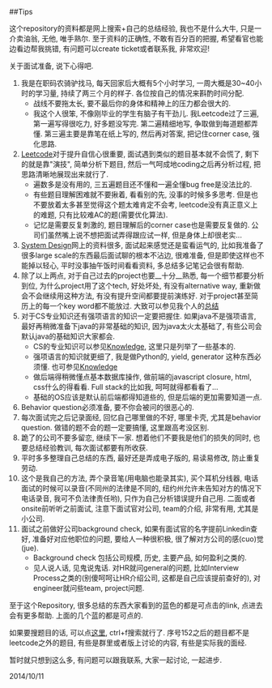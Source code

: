 ##Tips

这个repository的资料都是网上搜索+自己的总结经验, 我也不是什么大牛, 只是一介卖油翁, 无他, 唯手熟尔. 至于资料的正确性, 不敢有百分百的把握, 希望看官也能边看边帮我挑错, 有问题可以create ticket或者联系我, 非常欢迎!

关于面试准备, 说下心得吧.

1. 我是在职码农骑驴找马, 每天回家后大概有5个小时学习, 一周大概是30~40小时的学习量, 持续了两三个月的样子. 各位按自己的情况来斟酌时间分配.
   * 战线不要拖太长, 要不最后你的身体和精神上的压力都会很大的.
   * 我这个人很笨, 不像刚毕业的学生有脑子有干劲儿. 我Leetcode过了三遍, 第一遍写得很吃力, 好多题没写完. 第二遍精细地写, 争取做到每道题都弄懂. 第三遍主要是靠笔在纸上写的, 然后再对答案, 把记住corner case, 强化思路.
2. [Leetcode](./leetcode)对于提升自信心很重要, 面试遇到类似的题目基本就不会慌了, 剩下的就是靠"演技", 简单分析下题目, 然后一气呵成地coding之后再分析过程, 把思路清晰地展现出来就行了.
   * 遍数多是没有用的, 三五遍题目还不懂和一遍全懂bug free是没法比的.
   * 有些题目理解困难就不要揪着, 看看别的先, 没事的时候多多思考. 但是也不要放着太多甚至觉得这个题太难肯定不会考, leetcode没有真正意义上的难题, 只有比较难AC的题(需要优化算法).
   * 记忆是需要反复刺激的, 题目理解后的corner case也是需要反复做的. 公司们虽然嘴上说不想把面试弄得跟应试一样, 但是身体上却很老实...
3. [System Design](./system_design.md)网上的资料很多, 面试起来感觉还是蛮看运气的, 比如我准备了很多large scale的东西最后面试聊的根本不沾边, 很难准备, 但是即使这样也不能掉以轻心, 平时没事抽午饭时间看看资料, 多总结多记笔记会很有帮助.
4. 除了以上两点, 对于自己过去的project也要__十分__熟悉, 每一个细节都要分析到位, 为什么project用了这个tech, 好处坏处, 有没有alternative way, 重新做会不会继续用这种方法, 有没有提升空间都要提前演练好. 对于project甚至简历上的每一个key word都不能放过. 大致可以参见我个人的[总结](./about.md)
5. 对于CS专业知识还有强项语言的知识一定要把握住. 如果java不是强项语言, 最好再稍微准备下java的非常基础的知识, 因为java太火太基础了, 有些公司会默认java的基础知识大家都会.
    * CS的专业知识可以参见[Knowledge](./knowledge.md), 这里只是列举了一些基本的.
    * 强项语言的知识就更细了, 我是做Python的, yield, generator 这种东西必须懂. 也可参见[Knowledge](./knowledge.md)
    * 做后端得稍微懂点基本数据库操作, 做前端的javascript closure, html, css什么的得看看. Full stack的比如我, 呵呵就得都看看了...
    * 基础的OS应该是默认前后端都得知道些的, 但是后端的更加需要知道一点.
6. Behavior question必须准备, 要不你会被问的很恶心的.
7. 每次面试完之后记录面经, 回忆自己哪里做的不好, 哪里卡壳, 尤其是behavior question. 做错的题不会的题一定要搞懂, 这里跟高考没区别.
8. 跪了的公司不要多留恋, 继续下一家. 想着他们不要我是他们的损失的同时, 也要总结经验教训, 每次面试都要有所收获.
9. 平时多多整理自己总结的东西, 最好还是弄成电子版的, 易读易修改, 防止重复劳动.
10. 这个是我自己的方法, 弄个录音笔(用电脑也能录其实), 买个耳机分线器, 电话面试的时候可以录音(不同州的法律是不同的, 纽约州允许未告知对方的情况下电话录音, 我可不负法律责任哟), 只作为自己分析错误提升自己用. 二面或者onsite前听听之前面试, 注意下面试官对公司, team的介绍, 非常有用, 尤其是小公司.
11. 面试之前做好公司background check, 如果有面试官的名字提前Linkedin查好, 准备好对应他职位的问题, 要给人一种很积极, 很了解对方公司的感(cuo)觉(jue).
    * Background check 包括公司规模, 历史, 主要产品, 如何盈利之类的.
    * 见人说人话, 见鬼说鬼话. 对HR就问general的问题, 比如Interview Process之类的(别傻呵呵让HR介绍公司, 这都是自己应该提前查好的), 对engineer就问些team, project问题.

至于这个Repository, 很多总结的东西大家看到的蓝色的都是可点击的link, 点进去会有更多帮助. 上面的几个蓝的都是可点的.

如果要搜题目的话, 可以点[这里](./solutions.md), ctrl+f搜索就行了. 序号152之后的题目都不是leetcode之外的题目, 有些是群里或者版上讨论的内容, 有些是实际我的面经.

暂时就只想到这么多, 有问题可以跟我联系, 大家一起讨论, 一起进步.

2014/10/11
